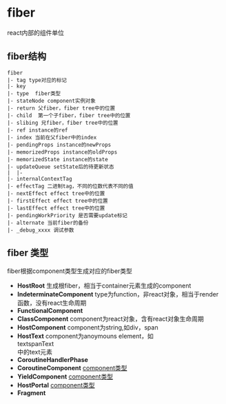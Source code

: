 # fiber
react内部的组件单位

## fiber结构
```
fiber
|- tag type对应的标记
|- key 
|- type  fiber类型
|- stateNode component实例对象
|- return 父fiber，fiber tree中的位置
|- child  第一个子fiber，fiber tree中的位置
|- slibing 兄fiber，fiber tree中的位置
|- ref instance的ref
|- index 当前在父fiber中的index
|- pendingProps instance的newProps
|- memorizedProps instance的oldProps
|- memorizedState instance的state
|- updateQueue setState后的待更新状态
|  |- 
|- internalContextTag
|- effectTag 二进制tag，不同的位数代表不同的值
|- nextEffect effect tree中的位置
|- firstEffect effect tree中的位置
|- lastEffect effect tree中的位置
|- pendingWorkPriority 是否需要update标记
|- alternate 当前fiber的备份
|- _debug_xxxx 调试参数 
```

## fiber 类型
fiber根据component类型生成对应的fiber类型

* **HostRoot** 生成根fiber，相当于container元素生成的component
* **IndeterminateComponent** type为function，非react对象，相当于render函数，没有react生命周期
* **FunctionalComponent** 
* **ClassComponent** component为react对象，含有react对象生命周期
* **HostComponent** component为string,如div，span
* **HostText**  component为anoymouns element，如<div>text<span>spanText</span></div>中的text元素
* **CoroutineHandlerPhase** 
* **CoroutineComponent** [component类型](./component.md)
* **YieldComponent**  [component类型](./component.md)
* **HostPortal**  [component类型](./component.md)
* **Fragment** 
